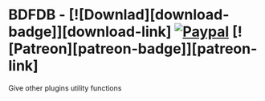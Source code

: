 # BDFDB - [![Downlad][download-badge]][download-link] [![Paypal][paypal-badge]][paypal-link] [![Patreon][patreon-badge]][patreon-link] 

[paypal-badge]: https://img.shields.io/badge/Paypal-Donate!-%23003087.svg?logo=paypal&style=flat
[paypal-link]: https://paypal.me/qw31
Give other plugins utility functions
